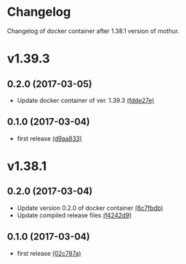 # Changelog
Changelog of docker container after 1.38.1 version of mothur.

# v1.39.3

## 0.2.0 (2017-03-05)
- Update docker container of ver. 1.39.3 [(fdde27e)](https://github.com/koash/mothur-docker/commit/fdde27e)

## 0.1.0 (2017-03-04)
- first release [(d9aa833)](https://github.com/koash/mothur-docker/commit/d9aa833)

# v1.38.1

## 0.2.0 (2017-03-04)
- Update version 0.2.0 of docker container [(6c7fbdb)](https://github.com/koash/mothur-docker/commit/6c7fbdb)
- Update compiled release files [(f4242d9)](https://github.com/koash/mothur-docker/commit/f4242d9)

## 0.1.0 (2017-03-04)
- first release [(02c787a)](https://github.com/koash/mothur-docker/commit/02c787a)

